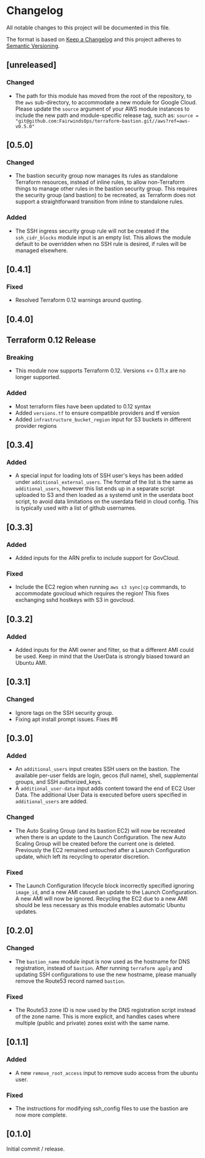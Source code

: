 # Changelog
All notable changes to this project will be documented in this file.

The format is based on [Keep a Changelog](http://keepachangelog.com/en/1.0.0/)
and this project adheres to [Semantic Versioning](http://semver.org/spec/v2.0.0.html).
## [unreleased]
### Changed
* The path for this module has moved from the root of the repository, to the `aws` sub-directory, to accommodate a new module for Google Cloud. Please update the `source` argument of your AWS module instances to include the new path and module-specific release tag, such as: `source = "git@github.com:FairwindsOps/terraform-bastion.git//aws?ref=aws-v0.5.0"`

## [0.5.0]
### Changed
* The bastion security group now manages its rules as standalone Terraform resources, instead of inline rules, to allow non-Terraform things to manage other rules in the bastion security group. This requires the security group (and bastion) to be recreated, as Terraform does not support a straightforward transition from inline to standalone rules.

### Added
* The SSH ingress security group rule will not be created if the `ssh_cidr_blocks` module input is an empty list. This allows the module default to be overridden when no SSH rule is desired, if rules will be managed elsewhere.

## [0.4.1]
### Fixed
* Resolved Terraform 0.12 warnings around quoting.

## [0.4.0]
## Terraform 0.12 Release
### Breaking
* This module now supports Terraform 0.12. Versions <= 0.11.x are no longer supported.

### Added
* Most terraform files have been updated to 0.12 syntax
* Added `versions.tf` to ensure compatible providers and tf version
* Added `infrastructure_bucket_region` input for S3 buckets in different provider regions

## [0.3.4]
### Added 
* A special input for loading lots of SSH user's keys has been added under `additional_external_users`. The format of the list is the same as `additional_users`, however this list ends up in a separate script uploaded to S3 and then loaded as a systemd unit in the userdata boot script, to avoid data limitations on the userdata field in cloud config. This is typically used with a list of github usernames.

## [0.3.3]
### Added

* Added inputs for the ARN prefix to include support for GovCloud.

### Fixed

* Include the EC2 region when running `aws s3 sync|cp` commands, to accommodate govcloud which requires the region! This fixes exchanging sshd hostkeys with S3 in govcloud.

## [0.3.2]
### Added

* Added inputs for the AMI owner and filter, so that a different AMI could be used. Keep in mind that the UserData is strongly biased toward an Ubuntu AMI.

## [0.3.1]
### Changed
* Ignore tags on the SSH security group.
* Fixing apt install prompt issues.  Fixes #6

## [0.3.0]
### Added

* An `additional_users` input creates SSH users on the bastion. The available per-user fields are login, gecos (full name), shell, supplemental groups, and SSH authorized\_keys.
* A `additional_user-data` input adds content toward the end of EC2 User Data. The additional User Data is executed before users specified in `additional_users` are added.

### Changed

* The Auto Scaling Group (and its bastion EC2) will now be recreated when there is an update to the Launch Configuration. The new Auto Scaling Group will be created before the current one is deleted. Previously the EC2 remained untouched after a Launch Configuration update, which left its recycling to operator discretion.

### Fixed

* The Launch Configuration lifecycle block incorrectly specified ignoring `image_id`, and a new AMI caused an update to the Launch Configuration. A new AMI will now be ignored. Recycling the EC2 due to a new AMI should be less necessary as this module enables automatic Ubuntu updates.

## [0.2.0]

### Changed

* The `bastion_name` module input is now used as the hostname for DNS registration, instead of `bastion`. After running `terraform apply` and updating SSH configurations to use the new hostname, please manually remove the Route53 record named `bastion`.

### Fixed

* The Route53 zone ID is now used by the DNS registration script instead of the zone name. This is more explicit, and handles cases where multiple (public and private) zones exist with the same name.

## [0.1.1]

### Added

* A new `remove_root_access` input to remove sudo access from the ubuntu user.

### Fixed

* The instructions for modifying ssh_config files to use the bastion are now more complete.

## [0.1.0]

Initial commit / release.

